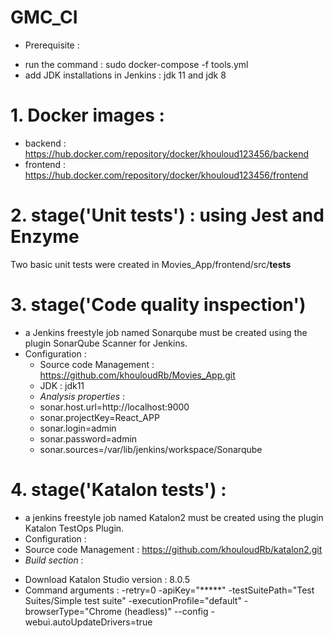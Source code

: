 # GMC_CI

- Prerequisite : 
* run the command : sudo docker-compose -f tools.yml 
* add JDK installations in Jenkins : jdk 11 and jdk 8

# 1. Docker images : 
* backend : https://hub.docker.com/repository/docker/khouloud123456/backend 
* frontend  : https://hub.docker.com/repository/docker/khouloud123456/frontend

# 2. stage('Unit tests') : using Jest and Enzyme 
Two basic unit tests were created in Movies_App/frontend/src/__tests__

# 3. stage('Code quality inspection')
* a Jenkins freestyle job named Sonarqube must be created using the plugin SonarQube Scanner for Jenkins.
* Configuration : 
  * Source code Management : https://github.com/khouloudRb/Movies_App.git
  * JDK : jdk11
  * *Analysis properties* : 
  - sonar.host.url=http://localhost:9000
  - sonar.projectKey=React_APP
  - sonar.login=admin
  - sonar.password=admin
  - sonar.sources=/var/lib/jenkins/workspace/Sonarqube

# 4. stage('Katalon tests') : 
* a jenkins freestyle job named Katalon2 must be created using the plugin Katalon TestOps Plugin.
* Configuration :
 * Source code Management : https://github.com/khouloudRb/katalon2.git 
 * *Build section* : 
  - Download Katalon Studio version : 8.0.5
  - Command arguments : 
-retry=0 -apiKey="*****" -testSuitePath="Test Suites/Simple test suite" -executionProfile="default" -browserType="Chrome (headless)" --config -webui.autoUpdateDrivers=true 
